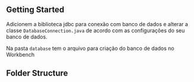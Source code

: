 ## Getting Started

Adicionem a biblioteca jdbc para conexão com banco de dados e alterar a classe ``DatabaseConnection.java`` de acordo com as configurações do seu banco de dados.

Na pasta ``database`` tem o arquivo para criação do banco de dados no Workbench
## Folder Structure

